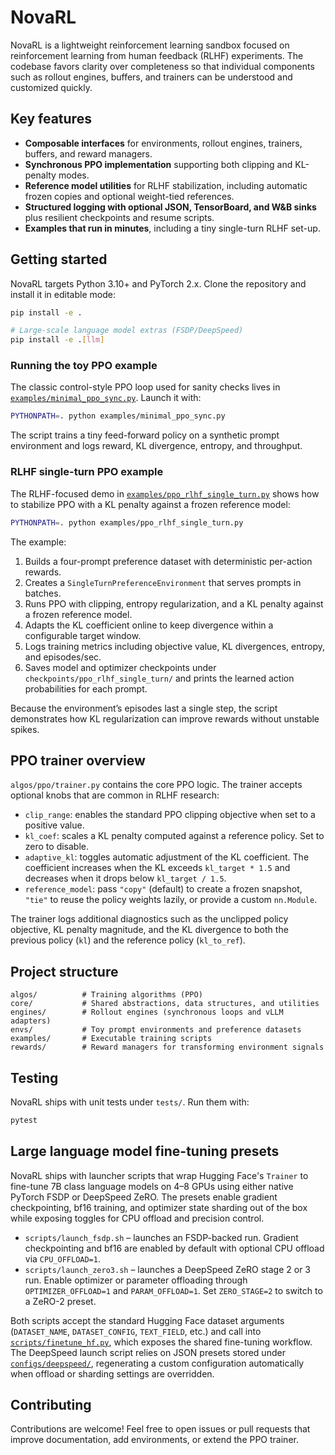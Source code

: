 # NovaRL

NovaRL is a lightweight reinforcement learning sandbox focused on reinforcement learning from human feedback (RLHF) experiments. The codebase favors clarity over completeness so that individual components such as rollout engines, buffers, and trainers can be understood and customized quickly.

## Key features

- **Composable interfaces** for environments, rollout engines, trainers, buffers, and reward managers.
- **Synchronous PPO implementation** supporting both clipping and KL-penalty modes.
- **Reference model utilities** for RLHF stabilization, including automatic frozen copies and optional weight-tied references.
- **Structured logging with optional JSON, TensorBoard, and W&B sinks** plus resilient checkpoints and resume scripts.
- **Examples that run in minutes**, including a tiny single-turn RLHF set-up.

## Getting started

NovaRL targets Python 3.10+ and PyTorch 2.x. Clone the repository and install it in editable mode:

```bash
pip install -e .

# Large-scale language model extras (FSDP/DeepSpeed)
pip install -e .[llm]
```

### Running the toy PPO example

The classic control-style PPO loop used for sanity checks lives in [`examples/minimal_ppo_sync.py`](examples/minimal_ppo_sync.py). Launch it with:

```bash
PYTHONPATH=. python examples/minimal_ppo_sync.py
```

The script trains a tiny feed-forward policy on a synthetic prompt environment and logs reward, KL divergence, entropy, and throughput.

### RLHF single-turn PPO example

The RLHF-focused demo in [`examples/ppo_rlhf_single_turn.py`](examples/ppo_rlhf_single_turn.py) shows how to stabilize PPO with a KL penalty against a frozen reference model:

```bash
PYTHONPATH=. python examples/ppo_rlhf_single_turn.py
```

The example:

1. Builds a four-prompt preference dataset with deterministic per-action rewards.
2. Creates a `SingleTurnPreferenceEnvironment` that serves prompts in batches.
3. Runs PPO with clipping, entropy regularization, and a KL penalty against a frozen reference model.
4. Adapts the KL coefficient online to keep divergence within a configurable target window.
5. Logs training metrics including objective value, KL divergences, entropy, and episodes/sec.
6. Saves model and optimizer checkpoints under `checkpoints/ppo_rlhf_single_turn/` and prints the learned action probabilities for each prompt.

Because the environment’s episodes last a single step, the script demonstrates how KL regularization can improve rewards without unstable spikes.

## PPO trainer overview

`algos/ppo/trainer.py` contains the core PPO logic. The trainer accepts optional knobs that are common in RLHF research:

- `clip_range`: enables the standard PPO clipping objective when set to a positive value.
- `kl_coef`: scales a KL penalty computed against a reference policy. Set to zero to disable.
- `adaptive_kl`: toggles automatic adjustment of the KL coefficient. The coefficient increases when the KL exceeds `kl_target * 1.5` and decreases when it drops below `kl_target / 1.5`.
- `reference_model`: pass `"copy"` (default) to create a frozen snapshot, `"tie"` to reuse the policy weights lazily, or provide a custom `nn.Module`.

The trainer logs additional diagnostics such as the unclipped policy objective, KL penalty magnitude, and the KL divergence to both the previous policy (`kl`) and the reference policy (`kl_to_ref`).

## Project structure

```
algos/          # Training algorithms (PPO)
core/           # Shared abstractions, data structures, and utilities
engines/        # Rollout engines (synchronous loops and vLLM adapters)
envs/           # Toy prompt environments and preference datasets
examples/       # Executable training scripts
rewards/        # Reward managers for transforming environment signals
```

## Testing

NovaRL ships with unit tests under `tests/`. Run them with:

```bash
pytest
```

## Large language model fine-tuning presets

NovaRL ships with launcher scripts that wrap Hugging Face's `Trainer` to fine-tune 7B
class language models on 4–8 GPUs using either native PyTorch FSDP or DeepSpeed
ZeRO. The presets enable gradient checkpointing, bf16 training, and optimizer state
sharding out of the box while exposing toggles for CPU offload and precision control.

- `scripts/launch_fsdp.sh` – launches an FSDP-backed run. Gradient checkpointing and
  bf16 are enabled by default with optional CPU offload via `CPU_OFFLOAD=1`.
- `scripts/launch_zero3.sh` – launches a DeepSpeed ZeRO stage 2 or 3 run. Enable
  optimizer or parameter offloading through `OPTIMIZER_OFFLOAD=1` and
  `PARAM_OFFLOAD=1`. Set `ZERO_STAGE=2` to switch to a ZeRO-2 preset.

Both scripts accept the standard Hugging Face dataset arguments (`DATASET_NAME`,
`DATASET_CONFIG`, `TEXT_FIELD`, etc.) and call into
[`scripts/finetune_hf.py`](scripts/finetune_hf.py), which exposes the shared
fine-tuning workflow. The DeepSpeed launch script relies on JSON presets stored
under [`configs/deepspeed/`](configs/deepspeed), regenerating a custom
configuration automatically when offload or sharding settings are overridden.

## Contributing

Contributions are welcome! Feel free to open issues or pull requests that improve documentation, add environments, or extend the PPO trainer.
